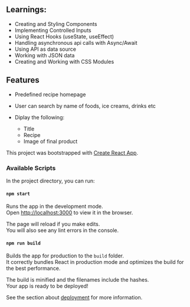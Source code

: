 ## Learnings:
+  Creating and Styling Components
+  Implementing Controlled Inputs
+  Using React Hooks (useState, useEffect)
+  Handling asynchronous api calls with Async/Await
+  Using API as data source
+  Working with JSON data
+  Creating and Working with CSS Modules 

## Features
- Predefined recipe homepage
- User can search by name of foods, ice creams, drinks etc
- Diplay the following:

  + Title
  + Recipe
  + Image of final product



This project was bootstrapped with [Create React App](https://github.com/facebook/create-react-app).

### Available Scripts

In the project directory, you can run:

#### `npm start`

Runs the app in the development mode.<br />
Open [http://localhost:3000](http://localhost:3000) to view it in the browser.

The page will reload if you make edits.<br />
You will also see any lint errors in the console.


#### `npm run build`

Builds the app for production to the `build` folder.<br />
It correctly bundles React in production mode and optimizes the build for the best performance.

The build is minified and the filenames include the hashes.<br />
Your app is ready to be deployed!

See the section about [deployment](https://facebook.github.io/create-react-app/docs/deployment) for more information.

